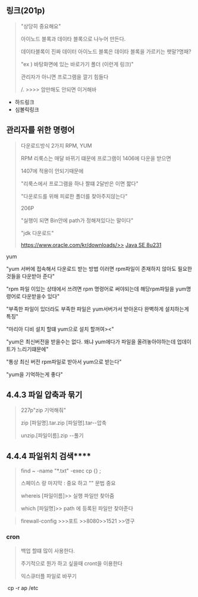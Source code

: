 ## 링크(201p)

> "상당히 중요해요"
>
> 아이노드 블록과 데이타 블록으로 나누어 만든다.
>
> 데이타블록이 진짜 데이터 아이노드 블록은 데이타 블록을 가르키는 팻말?명패?
>
> "ex ) 바탕화면에 있는 바로가기 폴더 (이런게 링크)"
>
> 관리자가 아니면 프로그램을 깔기 힘들다
>
> /. >>>> 암만해도 안되면 이거해바

- 하드링크
- 심볼릭링크 

## 관리자를 위한 명령어

> 다운로드방식 2가지 RPM, YUM
>
> RPM 리룩스는 매달 바뀌기 떄문에 프로그램이 1406에 다운을 받으면
>
> 1407에 적용이 안되기때문에
>
> "리룩스에서 프로그램을 하나 짤떄 2달반은 이면 짧다"
>
> "다운로드를 위해 피료한 폴더를 찾아주지않는다"
>
> 206P
>
> "실행이 되면 Bin안에 path가 정해져있다는 말이다"
>
> "jdk 다운로드"
>
> https://www.oracle.com/kr/downloads/>> [Java SE 8u231](https://www.oracle.com/technetwork/java/javase/downloads/jdk8-downloads-2133151.html)

yum

"yum 서버에 접속해서 다운로드 받는 방법 이러면 rpm파일이 존재하지 않아도 필요한 것들을 다운받아 준다"

"rpm 파일 이있는 상태에서 쓰려면 rpm 명령어로 써야되는데 해당rpm파일을 yum명령어로 다운받을수 있다"

"부족한 파일이 있더라도 부족한 파일은 yum서버가서 받아온다 완벽하게 설치하는게 특징"

"마리아 디비 설치 할떄 yum으로 설치 할꺼여><"

"yum은 최신버전을 받을수는 없다. 왜냐 yum에다가 파일을 올려놓아야하는데 업데이트가 느리기떄문에"

"통상 최신 버전 rpm파일로 받아서 yum으로 받는다"

"yum을 기억하는게 좋다"





## 4.4.3 파일 압축과 묶기

> 227p"zip 기억해줘"
>
> zip [파일명].tar.zip [파일명].tar--압축
>
> unzip.[파일이름].zip --풀기

## 4.4.4 파일위치 검색****

> find ~ -name "*.txt" -exec cp {} \;
>
> 스페이스 랑 마지막 \: 중요 하고 "" 문법 중요
>
> whereis [파일이름]>> 실행 파일만 찾아줌
>
> which [파일명]>> path 에 등록된 파일만 찾아준다



> firewall-config >>>포트 >>8080>>1521 >>영구

### cron

> 백업 할떄 많이 사용한다.
>
> 주기적으로 뭔가 하고 싶을때 cront을 이용한다 
>
> 익스큐터플 파일로 바꾸기

​	cp -r ap	 /etc
